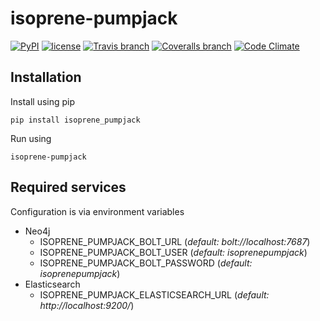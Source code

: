 # isoprene-pumpjack

[![PyPI](https://img.shields.io/pypi/pyversions/isoprene-pumpjack.svg)]() [![license](https://img.shields.io/github/license/tommilligan/isoprene-pumpjack.svg)]()
[![Travis branch](https://img.shields.io/travis/tommilligan/isoprene-pumpjack/develop.svg)]() [![Coveralls branch](https://img.shields.io/coveralls/tommilligan/isoprene-pumpjack/develop.svg)]() [![Code Climate](https://img.shields.io/codeclimate/github/tommilligan/isoprene-pumpjack.svg)]()

## Installation

Install using pip
```
pip install isoprene_pumpjack
```

Run using
```
isoprene-pumpjack
```

## Required services

Configuration is via environment variables

* Neo4j
    * ISOPRENE_PUMPJACK_BOLT_URL (*default: bolt://localhost:7687*)
    * ISOPRENE_PUMPJACK_BOLT_USER (*default: isoprenepumpjack*)
    * ISOPRENE_PUMPJACK_BOLT_PASSWORD (*default: isoprenepumpjack*)
* Elasticsearch
    * ISOPRENE_PUMPJACK_ELASTICSEARCH_URL (*default: http://localhost:9200/*)
